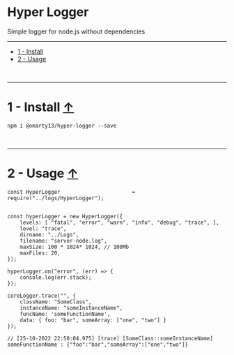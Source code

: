 <h1 id="anch_up">Hyper Logger</h1>

Simple logger for node.js without dependencies

--------------------------------------------------------------------------------

- [1 - Install](#anch_1)
- [2 - Usage](#anch_2)


<br>


--------------------------------------------------------------------------------
<!-- ~~~~~~~~~~~~~~~~~~~~~~~~~~~~~~~~~~~~~~~~~~~~~~~~~~~~~~~~~~~~~~~~~~~~~~~ -->
<h1 id="anch_1">
	1 - Install <a href="#anch_up">↑</a>
</h1>

	npm i @omarty13/hyper-logger --save


<br>


--------------------------------------------------------------------------------
<!-- ~~~~~~~~~~~~~~~~~~~~~~~~~~~~~~~~~~~~~~~~~~~~~~~~~~~~~~~~~~~~~~~~~~~~~~~ -->
<h1 id="anch_1">
	2 - Usage <a href="#anch_up">↑</a>
</h1>

	const HyperLogger                       = require("../logs/HyperLogger");


	const hyperLogger = new HyperLogger({
		levels: [ "fatal", "error", "warn", "info", "debug", "trace", ],
		level: "trace",
		dirname: "../Logs",
		filename: "server-node.log",
		maxSize: 100 * 1024* 1024, // 100Mb
		maxFiles: 20,
	});

	hyperLogger.on("error", (err) => {
		console.log(err.stack);
	});

	coreLogger.trace("", {
		className: "SomeClass",
		instanceName: "someInstanceName",
		funcName: 'someFunctionName',
		data: { foo: "bar", someArray: ["one", "two"] }
	});

	// [25-10-2022 22:50:04.975] [trace] [SomeClass::someInstanceName] someFunctionName : {"foo":"bar","someArray":["one","two"]}
<br>
